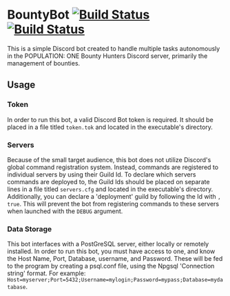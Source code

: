# BountyBot [![Build Status](https://dev.azure.com/WordlessSafe1/BountyBot/_apis/build/status/WordlessSafe1.BountyBot?branchName=master)](https://dev.azure.com/WordlessSafe1/BountyBot/_build/latest?definitionId=6&branchName=master) [![Build Status](https://vsrm.dev.azure.com/WordlessSafe1/_apis/public/Release/badge/9fda80a0-dfbb-4431-9288-bf3cac0411ba/1/1)](https://dev.azure.com/WordlessSafe1/BountyBot/_build/latest?definitionId=6&branchName=master)
This is a simple Discord bot created to handle multiple tasks autonomously in the POPULATION: ONE Bounty Hunters Discord server, primarily the management of bounties.

## Usage
### Token
In order to run this bot, a valid Discord Bot token is required. It should be placed in a file titled `token.tok` and located in the executable's directory.

### Servers
Because of the small target audience, this bot does not utilize Discord's global command registration system.
Instead, commands are registered to individual servers by using their Guild Id. 
To declare which servers commands are deployed to, the Guild Ids should be placed on separate lines in a file titled `servers.cfg` and located in the executable's directory. 
Additionally, you can declare a 'deployment' guild by following the Id with `, true`. 
This will prevent the bot from registering commands to these servers when launched with the `DEBUG` argument. 

### Data Storage
This bot interfaces with a PostGreSQL server, either locally or remotely installed. In order to run this bot, you must have access to one, and know the Host Name, Port, Database, username, and Password. These will be fed to the program by creating a psql.conf file, using the Npgsql 'Connection string' format. For example: `Host=myserver;Port=5432;Username=mylogin;Password=mypass;Database=mydatabase`.
